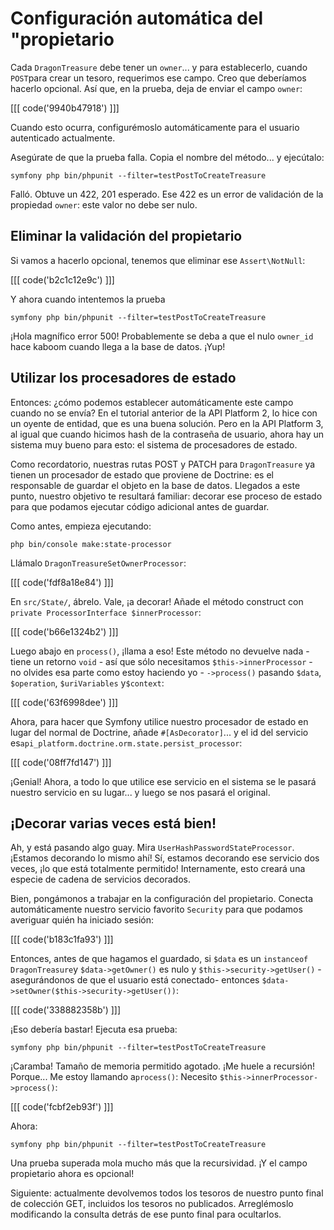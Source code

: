 # Configuración automática del "propietario

Cada `DragonTreasure` debe tener un `owner`... y para establecerlo, cuando `POST`para crear un tesoro, requerimos ese campo. Creo que deberíamos hacerlo opcional. Así que, en la prueba, deja de enviar el campo `owner`:

[[[ code('9940b47918') ]]]

Cuando esto ocurra, configurémoslo automáticamente para el usuario autenticado actualmente.

Asegúrate de que la prueba falla. Copia el nombre del método... y ejecútalo:

```terminal-silent
symfony php bin/phpunit --filter=testPostToCreateTreasure
```

Falló. Obtuve un 422, 201 esperado. Ese 422 es un error de validación de la propiedad `owner`: este valor no debe ser nulo.

## Eliminar la validación del propietario

Si vamos a hacerlo opcional, tenemos que eliminar ese `Assert\NotNull`:

[[[ code('b2c1c12e9c') ]]]

Y ahora cuando intentemos la prueba

```terminal-silent
symfony php bin/phpunit --filter=testPostToCreateTreasure
```

¡Hola magnífico error 500! Probablemente se deba a que el nulo `owner_id` hace kaboom cuando llega a la base de datos. ¡Yup!

## Utilizar los procesadores de estado

Entonces: ¿cómo podemos establecer automáticamente este campo cuando no se envía? En el tutorial anterior de la API Platform 2, lo hice con un oyente de entidad, que es una buena solución. Pero en la API Platform 3, al igual que cuando hicimos hash de la contraseña de usuario, ahora hay un sistema muy bueno para esto: el sistema de procesadores de estado.

Como recordatorio, nuestras rutas POST y PATCH para `DragonTreasure` ya tienen un procesador de estado que proviene de Doctrine: es el responsable de guardar el objeto en la base de datos. Llegados a este punto, nuestro objetivo te resultará familiar: decorar ese proceso de estado para que podamos ejecutar código adicional antes de guardar.

Como antes, empieza ejecutando:

```terminal
php bin/console make:state-processor
```

Llámalo `DragonTreasureSetOwnerProcessor`:

[[[ code('fdf8a18e84') ]]]

En `src/State/`, ábrelo. Vale, ¡a decorar! Añade el método construct con `private ProcessorInterface $innerProcessor`:

[[[ code('b66e1324b2') ]]]

Luego abajo en `process()`, ¡llama a eso! Este método no devuelve nada - tiene un retorno `void` - así que sólo necesitamos `$this->innerProcessor` - no olvides esa parte como estoy haciendo yo - `->process()` pasando `$data`, `$operation`, `$uriVariables` y`$context`:

[[[ code('63f6998dee') ]]]

Ahora, para hacer que Symfony utilice nuestro procesador de estado en lugar del normal de Doctrine, añade `#[AsDecorator]`... y el id del servicio es`api_platform.doctrine.orm.state.persist_processor`:

[[[ code('08ff7fd147') ]]]

¡Genial! Ahora, a todo lo que utilice ese servicio en el sistema se le pasará nuestro servicio en su lugar... y luego se nos pasará el original.

## ¡Decorar varias veces está bien!

Ah, y está pasando algo guay. Mira `UserHashPasswordStateProcessor`. ¡Estamos decorando lo mismo ahí! Sí, estamos decorando ese servicio dos veces, ¡lo que está totalmente permitido! Internamente, esto creará una especie de cadena de servicios decorados.

Bien, pongámonos a trabajar en la configuración del propietario. Conecta automáticamente nuestro servicio favorito `Security` para que podamos averiguar quién ha iniciado sesión:

[[[ code('b183c1fa93') ]]]

Entonces, antes de que hagamos el guardado, si `$data` es un `instanceof DragonTreasure`y `$data->getOwner()` es nulo y `$this->security->getUser()` -asegurándonos de que el usuario está conectado- entonces `$data->setOwner($this->security->getUser())`:

[[[ code('338882358b') ]]]

¡Eso debería bastar! Ejecuta esa prueba:

```terminal-silent
symfony php bin/phpunit --filter=testPostToCreateTreasure
```

¡Caramba! Tamaño de memoria permitido agotado. ¡Me huele a recursión! Porque... Me estoy llamando a`process()`: Necesito `$this->innerProcessor->process()`:

[[[ code('fcbf2eb93f') ]]]

Ahora:

```terminal-silent
symfony php bin/phpunit --filter=testPostToCreateTreasure
```

Una prueba superada mola mucho más que la recursividad. ¡Y el campo propietario ahora es opcional!

Siguiente: actualmente devolvemos todos los tesoros de nuestro punto final de colección GET, incluidos los tesoros no publicados. Arreglémoslo modificando la consulta detrás de ese punto final para ocultarlos.
